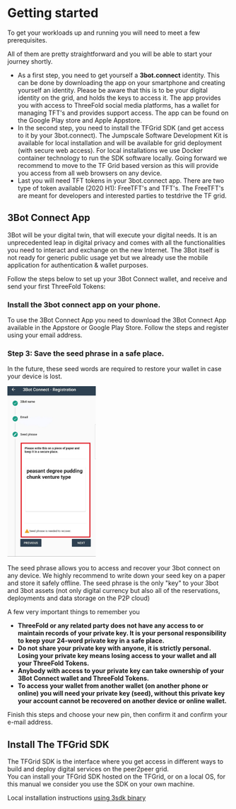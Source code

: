 # Getting started

To get your workloads up and running you will need to meet a few prerequisites.

All of them are pretty straightforward and you will be able to start your journey shortly.


- As a first step, you need to get yourself a **3bot.connect** identity.  This can be done by downloading the app on your smartphone and creating yourself an identity.  Please be aware that this is to be your digital identity on the grid, and holds the keys to access it.  The app provides you with access to  ThreeFold social media platforms, has a wallet for managing TFT's and provides support access.  The app can be found on the Google Play store and Apple Appstore.
- In the second step, you need to install the TFGrid SDK (and get access to it by your 3bot.connect).  The Jumpscale Software Development Kit is available for local installation and will be available for grid deployment (with secure web access).  For local installations we use Docker container technology to run the SDK software locally. Going forward we recommend to move to the TF Grid based version as this will provide you access from all web browsers on any device.
- Last you will need TFT tokens in your 3bot.connect app. There are two type of token available (2020 H1):  FreeTFT's and TFT's. The FreeTFT's are meant for developers and interested parties to testdrive the TF grid.  


## 3Bot Connect App

<!--- original content: https://github.com/threefoldfoundation/info_threefold/tree/development/src/docs/token/apps_wallets --->


3Bot will be your digital twin, that will execute your digital needs. 
It is an unprecedented leap in digital privacy and comes with all the functionalities you need to interact and exchange on the new Internet. 
The 3Bot itself is not ready for generic public usage yet but we already use the mobile application for authentication & wallet purposes.

Follow the steps below to set up your 3Bot Connect wallet, and receive and send your first ThreeFold Tokens:

### Install the 3bot connect app on your phone.
  
To use the 3Bot Connect App you need to download the 3Bot Connect App available in the Appstore or Google Play Store. Follow the steps and register using your email address.

### Step 3: Save the seed phrase in a safe place.

In the future, these seed words are required to restore your wallet in case your device is lost.

<!-- 
![3bot](../3botconnect/img/3bot_seed_phrase.jpg)
-->
<img src="img/3bot_seed_phrase.jpg" alt="drawing" width="200"/>
<!--
TODO #8 See if we can change the seed phrase screenshot into a nices / smaller one
-->

The seed phrase allows you to access and recover your 3bot connect on any device. We highly recommend to write down your seed key on a paper and store it safely offline. The seed phrase is the only "key" to your 3bot and 3bot assets (not only digital currency but also all of the reservations, deployments and data storage on the P2P cloud)

A few very important things to remember you 

- **ThreeFold or any related party does not have any access to or maintain records of your private key. It is your personal responsibility to keep your 24-word private key in a safe place.**
- **Do not share your private key with anyone, it is strictly personal. Losing your private key means losing access to your wallet and all your ThreeFold Tokens.**
- **Anybody with access to your private key can take ownership of your 3Bot Connect wallet and ThreeFold Tokens.**
- **To access your wallet from another wallet (on another phone or online) you will need your private key (seed), without this private key your account cannot be recovered on another device or online wallet.**

Finish this steps and choose your new pin, then confirm it and confirm your e-mail address.


## Install The TFGrid SDK

The TFGrid SDK is the interface where you get access in different ways to build and deploy digital services on the peer2peer grid.  
You can install your TFGrid SDK hosted on the TFGrid, or on a local OS, for this manual we consider you use the SDK on your own machine.

Local installation instructions [using 3sdk binary](sdk_install.md)



